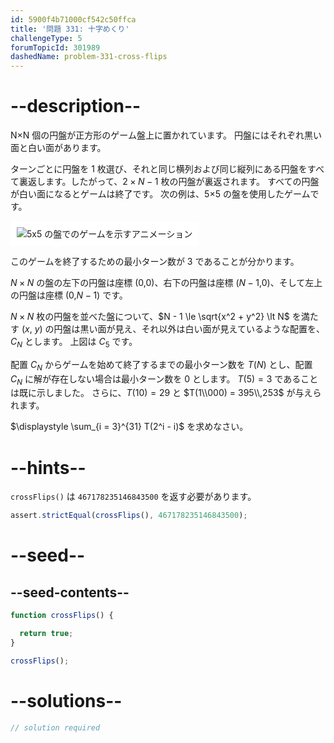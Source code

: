 ```yaml
---
id: 5900f4b71000cf542c50ffca
title: '問題 331: 十字めくり'
challengeType: 5
forumTopicId: 301989
dashedName: problem-331-cross-flips
---
```


# --description--

N×N 個の円盤が正方形のゲーム盤上に置かれています。 円盤にはそれぞれ黒い面と白い面があります。

ターンごとに円盤を 1 枚選び、それと同じ横列および同じ縦列にある円盤をすべて裏返します。したがって、$2 × N - 1$ 枚の円盤が裏返されます。 すべての円盤が白い面になるとゲームは終了です。 次の例は、5×5 の盤を使用したゲームです。

<img class="img-responsive center-block" alt="5x5 の盤でのゲームを示すアニメーション" src="https://cdn.freecodecamp.org/curriculum/project-euler/cross-flips.gif" style="background-color: white; padding: 10px;" />

このゲームを終了するための最小ターン数が 3 であることが分かります。

$N×N$ の盤の左下の円盤は座標 (0,0)、右下の円盤は座標 ($N - 1$,$0$)、そして左上の円盤は座標 ($0$,$N - 1$) です。

$N × N$ 枚の円盤を並べた盤について、$N - 1 \le \sqrt{x^2 + y^2} \lt N$ を満たす ($x$, $y$) の円盤は黒い面が見え、それ以外は白い面が見えているような配置を、$C_N$ とします。 上図は $C_5$ です。

配置 $C_N$ からゲームを始めて終了するまでの最小ターン数を $T(N)$ とし、配置 $C_N$ に解が存在しない場合は最小ターン数を 0 とします。 $T(5) = 3$ であることは既に示しました。 さらに、$T(10) = 29$ と $T(1\\000) = 395\\,253$ が与えられます。

$\displaystyle \sum_{i = 3}^{31} T(2^i - i)$ を求めなさい。

# --hints--

`crossFlips()` は `467178235146843500` を返す必要があります。

```js
assert.strictEqual(crossFlips(), 467178235146843500);
```

# --seed--

## --seed-contents--

```js
function crossFlips() {

  return true;
}

crossFlips();
```

# --solutions--

```js
// solution required
```
